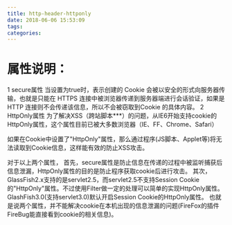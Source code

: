```yaml
---
title: http-header-httponly
date: 2018-06-06 15:53:09
tags:
categories:
---
```


# 属性说明：
1 secure属性
当设置为true时，表示创建的 Cookie 会被以安全的形式向服务器传输，也就是只能在 HTTPS 连接中被浏览器传递到服务器端进行会话验证，如果是 HTTP 连接则不会传递该信息，所以不会被窃取到Cookie 的具体内容。
2 HttpOnly属性
为了解决XSS（跨站脚本***）的问题，从IE6开始支持cookie的HttpOnly属性，这个属性目前已被大多数浏览器（IE、FF、Chrome、Safari）


如果在Cookie中设置了"HttpOnly"属性，那么通过程序(JS脚本、Applet等)将无法读取到Cookie信息，这样能有效的防止XSS攻击。
 
对于以上两个属性，
首先，secure属性是防止信息在传递的过程中被监听捕获后信息泄漏，HttpOnly属性的目的是防止程序获取cookie后进行攻击。
其次，GlassFish2.x支持的是servlet2.5，而servlet2.5不支持Session Cookie的"HttpOnly"属性。不过使用Filter做一定的处理可以简单的实现HttpOnly属性。GlashFish3.0(支持servlet3.0)默认开启Session Cookie的HttpOnly属性。
也就是说两个属性，并不能解决cookie在本机出现的信息泄漏的问题(FireFox的插件FireBug能直接看到cookie的相关信息)。
 